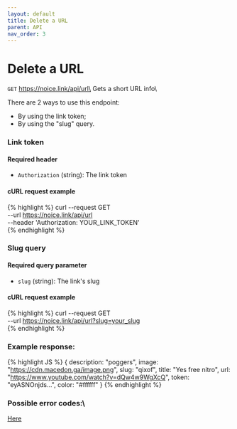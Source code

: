 ```yaml
---
layout: default
title: Delete a URL
parent: API
nav_order: 3
---
```


# Delete a URL

`GET` https://noice.link/api/url\
Gets a short URL info\

There are 2 ways to use this endpoint:

- By using the link token;
- By using the "slug" query.

### Link token

#### Required header

- `Authorization` (string): The link token

#### cURL request example

{% highlight %}
curl --request GET \
 --url https://noice.link/api/url \
 --header 'Authorization: YOUR_LINK_TOKEN' \
{% endhighlight %}

### Slug query

#### Required query parameter

- `slug` (string): The link's slug

#### cURL request example

{% highlight %}
curl --request GET \
 --url https://noice.link/api/url?slug=your_slug \
{% endhighlight %}

### Example response:

<!-- prettier-ignore -->
{% highlight JS %}
{
    description: "poggers",
    image: "https://cdn.macedon.ga/image.png",
    slug: "qixof",
    title: "Yes free nitro",
    url: "https://www.youtube.com/watch?v=dQw4w9WgXcQ",
    token: "eyASNOnjds...",
    color: "#ffffff"
}
{% endhighlight %}

### Possible error codes:\

[Here](https://docs.noice.link/errors)
